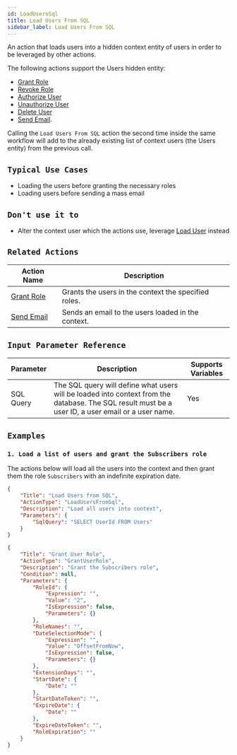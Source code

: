 ```yaml
---
id: LoadUsersSql
title: Load Users From SQL
sidebar_label: Load Users From SQL
---
```


An action that loads users into a hidden context entity of users in order to be leveraged by other actions.

The following actions support the Users hidden entity:

- [Grant Role](/docs/Actions/grant-role.md)
- [Revoke Role](/docs/Actions/revoke-role.md)
- [Authorize User](/docs/Actions/authorize-user.md)
- [Unauthorize User](/docs/Actions/unauthorize-user.md)
- [Delete User](/docs/Actions/delete-user.md)
- [Send Email](/doc/Actions/send-email.md).

Calling the `Load Users From SQL` action the second time inside the same workflow will add to the already existing list of context users (the Users entity) from the previous call.

## `Typical Use Cases`

- Loading the users before granting the necessary roles
- Loading users before sending a mass email

## `Don't use it to`

- Alter the context user which the actions use, leverage [Load User](/docs/actions/load-user.md) instead

## `Related Actions`

| Action Name | Description|
|-------------|------------|
| [Grant Role](/docs/Actions/grant-role.md) | Grants the users in the context the specified roles.|
| [Send Email](/doc/Actions/send-email.md) | Sends an email to the users loaded in the context.|

## `Input Parameter Reference`

| Parameter     | Description                           | Supports Variables |
|---------------|---------------------------------------|--------------------|
| SQL Query | The SQL query will define what users will be loaded into context from the database. The SQL result must be a user ID, a user email or a user name. | Yes |

## `Examples`

### `1. Load a list of users and grant the Subscribers role`

The actions below will load all the users into the context and then grant them the role `Subscribers` with an indefinite expiration date.

```json
{
    "Title": "Load Users from SQL",
    "ActionType": "LoadUsersFromSql",
    "Description": "Load all users into context",
    "Parameters": {
        "SqlQuery": "SELECT UserId FROM Users"
    }
}
```

```json
{
    "Title": "Grant User Role",
    "ActionType": "GrantUserRole",
    "Description": "Grant the Subscribers role",
    "Condition": null,
    "Parameters": {
        "RoleId": {
            "Expression": "",
            "Value": "2",
            "IsExpression": false,
            "Parameters": {}
        },
        "RoleNames": "",
        "DateSelectionMode": {
            "Expression": "",
            "Value": "OffsetFromNow",
            "IsExpression": false,
            "Parameters": {}
        },
        "ExtensionDays": "",
        "StartDate": {
            "Date": ""
        },
        "StartDateToken": "",
        "ExpireDate": {
            "Date": ""
        },
        "ExpireDateToken": "",
        "RoleExpiration": ""
    }
}
```
